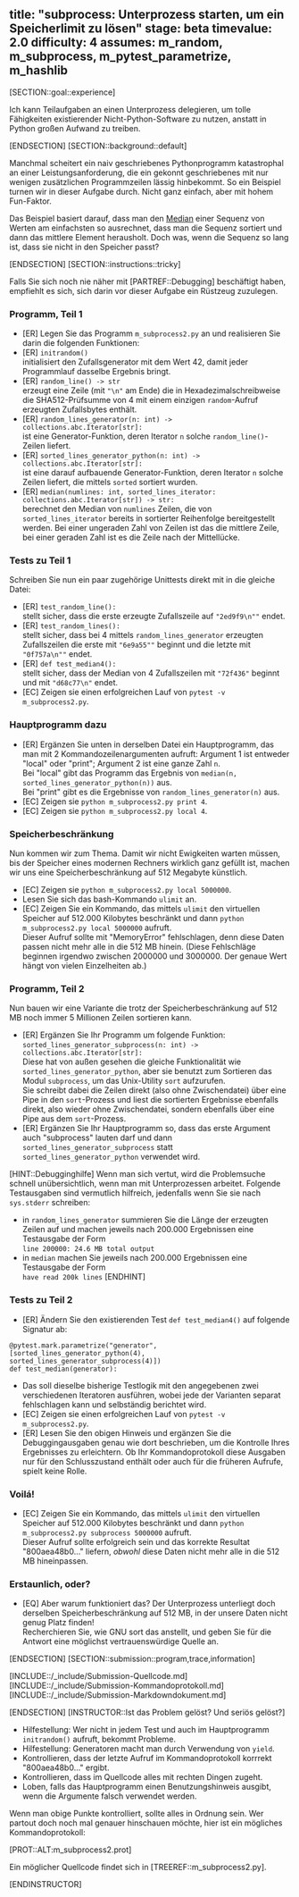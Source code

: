 title: "subprocess: Unterprozess starten, um ein Speicherlimit zu lösen"
stage: beta
timevalue: 2.0
difficulty: 4
assumes: m_random, m_subprocess, m_pytest_parametrize, m_hashlib
---

[SECTION::goal::experience]

Ich kann Teilaufgaben an einen Unterprozess delegieren, um tolle Fähigkeiten existierender
Nicht-Python-Software zu nutzen, anstatt in Python großen Aufwand zu treiben.

[ENDSECTION]
[SECTION::background::default]

Manchmal scheitert ein naiv geschriebenes Pythonprogramm katastrophal an einer Leistungsanforderung,
die ein gekonnt geschriebenes mit nur wenigen zusätzlichen Programmzeilen lässig hinbekommt.
So ein Beispiel turnen wir in dieser Aufgabe durch.
Nicht ganz einfach, aber mit hohem Fun-Faktor.

Das Beispiel basiert darauf, dass man den [Median](https://de.wikipedia.org/wiki/Median) 
einer Sequenz von Werten am einfachsten so ausrechnet, 
dass man die Sequenz sortiert und dann das mittlere Element herausholt.
Doch was, wenn die Sequenz so lang ist, dass sie nicht in den Speicher passt?

[ENDSECTION]
[SECTION::instructions::tricky]

Falls Sie sich noch nie näher mit [PARTREF::Debugging] beschäftigt haben,
empfiehlt es sich, sich darin vor dieser Aufgabe ein Rüstzeug zuzulegen.


### Programm, Teil 1

- [ER] Legen Sie das Programm `m_subprocess2.py` an und realisieren Sie darin die
  folgenden Funktionen:
- [ER] `initrandom()`  
  initialisiert den Zufallsgenerator mit dem Wert 42, damit jeder Programmlauf 
  dasselbe Ergebnis bringt.
- [ER] `random_line() -> str`  
  erzeugt eine Zeile (mit `"\n"` am Ende) die in Hexadezimalschreibweise die
  SHA512-Prüfsumme von 4 mit einem einzigen `random`-Aufruf erzeugten Zufallsbytes enthält.
- [ER] `random_lines_generator(n: int) -> collections.abc.Iterator[str]:`  
  ist eine Generator-Funktion, deren Iterator `n` solche `random_line()`-Zeilen liefert.
- [ER] `sorted_lines_generator_python(n: int) -> collections.abc.Iterator[str]:`  
  ist eine darauf aufbauende Generator-Funktion, deren Iterator `n` solche Zeilen liefert,
  die mittels `sorted` sortiert wurden.
- [ER] `median(numlines: int, sorted_lines_iterator: collections.abc.Iterator[str]) -> str:`  
  berechnet den Median von `numlines` Zeilen, die von `sorted_lines_iterator` bereits in
  sortierter Reihenfolge bereitgestellt werden.
  Bei einer ungeraden Zahl von Zeilen ist das die mittlere Zeile,
  bei einer geraden Zahl ist es die Zeile nach der Mittellücke.  


### Tests zu Teil 1

Schreiben Sie nun ein paar zugehörige Unittests direkt mit in die gleiche Datei:

- [ER] `test_random_line():`  
  stellt sicher, dass die erste erzeugte Zufallszeile auf `"2ed9f9\n""` endet.
- [ER] `test_random_lines():`  
  stellt sicher, dass bei 4 mittels `random_lines_generator` erzeugten Zufallszeilen
  die erste mit `"6e9a55""` beginnt und die letzte mit `"0f757a\n""` endet.
- [ER] `def test_median4():`  
  stellt sicher, dass der Median von 4 Zufallszeilen mit `"72f436"` beginnt
  und mit `"d68c77\n"` endet.
- [EC] Zeigen sie einen erfolgreichen Lauf von 
  `pytest -v m_subprocess2.py`.


### Hauptprogramm dazu

- [ER] Ergänzen Sie unten in derselben Datei ein Hauptprogramm, das man mit 2 Kommandozeilenargumenten
  aufruft: Argument 1 ist entweder "local" oder "print"; 
  Argument 2 ist eine ganze Zahl `n`.  
  Bei "local" gibt das Programm das Ergebnis von `median(n, sorted_lines_generator_python(n))` aus.  
  Bei "print" gibt es die Ergebnisse von `random_lines_generator(n)` aus.
- [EC] Zeigen sie `python m_subprocess2.py print 4`.
- [EC] Zeigen sie `python m_subprocess2.py local 4`.


### Speicherbeschränkung

Nun kommen wir zum Thema.
Damit wir nicht Ewigkeiten warten müssen, bis der Speicher eines modernen Rechners wirklich
ganz gefüllt ist, machen wir uns eine Speicherbeschränkung auf 512 Megabyte künstlich.

- [EC] Zeigen sie `python m_subprocess2.py local 5000000`.
- Lesen Sie sich das bash-Kommando `ulimit` an.
- [EC] Zeigen Sie ein Kommando, das mittels `ulimit` den virtuellen Speicher auf
  512.000 Kilobytes beschränkt und dann `python m_subprocess2.py local 5000000` aufruft.  
  Dieser Aufruf sollte mit "MemoryError" fehlschlagen, denn diese Daten passen nicht
  mehr alle in die 512 MB hinein. (Diese Fehlschläge beginnen irgendwo zwischen 2000000 und 3000000.
  Der genaue Wert hängt von vielen Einzelheiten ab.)


### Programm, Teil 2

Nun bauen wir eine Variante die trotz der Speicherbeschränkung auf 512 MB noch immer
5 Millionen Zeilen sortieren kann.

- [ER] Ergänzen Sie Ihr Programm um folgende Funktion:  
  `sorted_lines_generator_subprocess(n: int) -> collections.abc.Iterator[str]:`    
  Diese hat von außen gesehen die gleiche Funktionalität wie `sorted_lines_generator_python`,
  aber sie benutzt zum Sortieren das Modul `subprocess`, um das Unix-Utility `sort` aufzurufen.  
  Sie schreibt dabei die Zeilen direkt (also ohne Zwischendatei) über eine Pipe in den `sort`-Prozess
  und liest die sortierten Ergebnisse ebenfalls direkt, also wieder ohne Zwischendatei,
  sondern ebenfalls über eine Pipe aus dem `sort`-Prozess.
- [ER] Ergänzen Sie Ihr Hauptprogramm so, dass das erste Argument auch "subprocess" lauten darf
  und dann `sorted_lines_generator_subprocess` statt `sorted_lines_generator_python` verwendet wird.
 

[HINT::Debugginghilfe]
Wenn man sich vertut, wird die Problemsuche schnell unübersichtlich,
wenn man mit Unterprozessen arbeitet.
Folgende Testausgaben sind vermutlich hilfreich, jedenfalls wenn Sie sie nach `sys.stderr` schreiben:

- in `random_lines_generator` summieren Sie die Länge der erzeugten Zeilen auf und
  machen jeweils nach 200.000 Ergebnissen eine Testausgabe der Form  
  `line 200000: 24.6 MB total output`
- in `median` machen Sie jeweils nach 200.000 Ergebnissen eine Testausgabe der Form  
  `have read 200k lines`
[ENDHINT]


### Tests zu Teil 2

- [ER] Ändern Sie den existierenden Test `def test_median4()` auf folgende Signatur ab:  
```
@pytest.mark.parametrize("generator", [sorted_lines_generator_python(4), sorted_lines_generator_subprocess(4)])
def test_median(generator):
```  
-  Das soll dieselbe bisherige Testlogik mit den angegebenen zwei verschiedenen Iteratoren ausführen,
  wobei jede der Varianten separat fehlschlagen kann und selbständig berichtet wird.
- [EC] Zeigen sie einen erfolgreichen Lauf von 
  `pytest -v m_subprocess2.py`.
- [ER] Lesen Sie den obigen Hinweis und ergänzen Sie die Debuggingausgaben genau
  wie dort beschrieben, um die Kontrolle Ihres Ergebnisses zu erleichtern.
  Ob Ihr Kommandoprotokoll diese Ausgaben nur für den Schlusszustand enthält oder
  auch für die früheren Aufrufe, spielt keine Rolle.


### Voilá!

- [EC] Zeigen Sie ein Kommando, das mittels `ulimit` den virtuellen Speicher auf
  512.000 Kilobytes beschränkt und dann `python m_subprocess2.py subprocess 5000000` aufruft.  
  Dieser Aufruf sollte erfolgreich sein und das korrekte Resultat "800aea48b0..." liefern,
  _obwohl_ diese Daten nicht mehr alle in die 512 MB hineinpassen. 


### Erstaunlich, oder?

- [EQ] Aber warum funktioniert das?
  Der Unterprozess unterliegt doch derselben Speicherbeschränkung auf 512 MB,
  in der unsere Daten nicht genug Platz finden!  
  Recherchieren Sie, wie GNU sort das anstellt, und geben Sie für die Antwort eine möglichst
  vertrauenswürdige Quelle an.

[ENDSECTION]
[SECTION::submission::program,trace,information]

[INCLUDE::/_include/Submission-Quellcode.md]
[INCLUDE::/_include/Submission-Kommandoprotokoll.md]
[INCLUDE::/_include/Submission-Markdowndokument.md]

[ENDSECTION]
[INSTRUCTOR::Ist das Problem gelöst? Und seriös gelöst?]

- Hilfestellung: Wer nicht in jedem Test und auch im Hauptprogramm `initrandom()` aufruft, 
  bekommt Probleme.
- Hilfestellung: Generatoren macht man durch Verwendung von `yield`.
- Kontrollieren, dass der letzte Aufruf im Kommandoprotokoll korrrekt "800aea48b0..." ergibt.
- Kontrollieren, dass im Quellcode alles mit rechten Dingen zugeht.
- Loben, falls das Hauptprogramm einen Benutzungshinweis ausgibt, wenn die
  Argumente falsch verwendet werden.
  
Wenn man obige Punkte kontrolliert, sollte alles in Ordnung sein.
Wer partout doch noch mal genauer hinschauen möchte, hier ist ein mögliches Kommandoprotokoll:

[PROT::ALT:m_subprocess2.prot]

Ein möglicher Quellcode findet sich in [TREEREF::m_subprocess2.py].

[ENDINSTRUCTOR]
